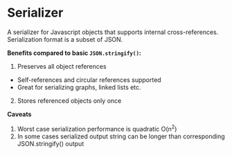 # Serializer
A serializer for Javascript objects that supports internal cross-references. Serialization format is a subset of JSON.

**Benefits compared to basic `JSON.stringify()`:**

1. Preserves all object references
  * Self-references and circular references supported
  * Great for serializing graphs, linked lists etc.
2. Stores referenced objects only once

**Caveats**

1. Worst case serialization performance is quadratic O(n<sup>2</sup>)
2. In some cases serialized output string can be longer than corresponding JSON.stringify() output